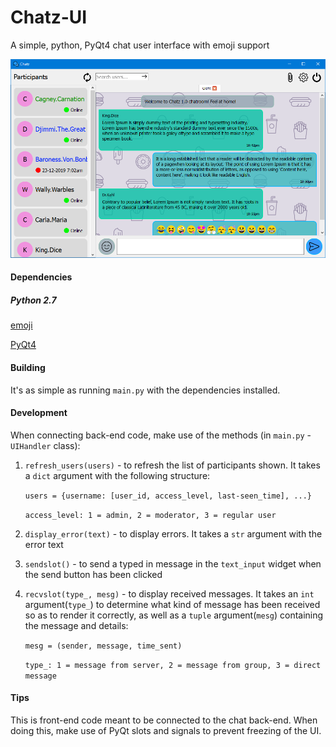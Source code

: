 # Chatz-UI
A simple, python, PyQt4 chat user interface with emoji support

![Chatz Screenshot](chatz.png)

#### Dependencies
##### Python 2.7
[emoji](https://pypi.org/project/emoji/)

[PyQt4](https://www.lfd.uci.edu/~gohlke/pythonlibs/#pyqt4)

#### Building
It's as simple as running `main.py` with the dependencies installed.

#### Development
When connecting back-end code, make use of the methods (in `main.py` - `UIHandler` class):
1. `refresh_users(users)` - to refresh the list of participants shown. It takes a `dict` argument with the following structure:

    `users = {username: [user_id, access_level, last-seen_time], ...}`
    
    `access_level: 1 = admin, 2 = moderator, 3 = regular user`
2. `display_error(text)` - to display errors. It takes a `str` argument with the error text
3. `sendslot()` - to send a typed in message in the `text_input` widget when the send button has been clicked
4. `recvslot(type_, mesg)` - to display received messages. It takes an `int` argument(`type_`) to determine what kind of message has been received so as to render it correctly, as well as a `tuple` argument(`mesg`) containing the message and details:

    `mesg = (sender, message, time_sent)`
    
    `type_: 1 = message from server, 2 = message from group, 3 = direct message`

#### Tips
This is front-end code meant to be connected to the chat back-end. When doing this, make use of PyQt slots and signals to prevent freezing of the UI.
